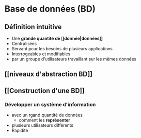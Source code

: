 # Base de données (BD)



## Définition intuitive
 - Une **grande quantité de [[donnée|données]]**
 - Centralisées
 - Servant pour les besoins de plusieurs applications
 - Interrogeables et modifiables
 - par un groupe d'utilisateurs travaillant sur les mêmes données

## [[niveaux d'abstraction BD]]

## [[Construction d'une BD]]

### Développer un système d'information
 - avec un rgand quantité de données
     - comment les **représenter**
 - plusieurs utilisateurs différents
 - Rapidité
